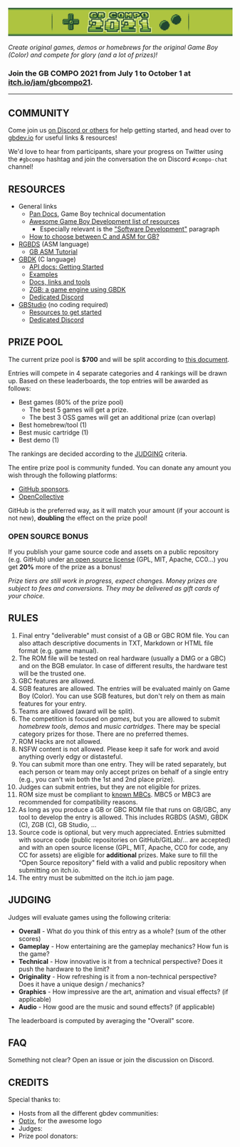 ![gbcompo21](assets/banner.png)

*Create original games, demos or homebrews for the original Game Boy (Color) and compete for glory (and a lot of prizes)!*

### Join the **GB COMPO 2021** from July 1 to October 1 at [itch.io/jam/gbcompo21](https://itch.io/jam/gbcompo21).

---

## COMMUNITY

Come join us <a href="https://gbdev.io/chat" target="_blank">on Discord or others</a> for help getting started, and head over to <a href="https://gbdev.io" target="_blank">gbdev.io</a> for useful links & resources!

We'd love to hear from participants, share your progress on Twitter using the `#gbcompo` hashtag and join the conversation the on Discord `#compo-chat` channel!

## RESOURCES

- General links
   - [Pan Docs](https://gbdev.io/pandocs), Game Boy technical documentation
   - [Awesome Game Boy Development list of resources](https://gbdev.io/list)
     - Especially relevant is the ["Software Development"](https://gbdev.io/list.html#software-development) paragraph
   - [How to choose between C and ASM for GB?](https://gbdev.io/guides/tools.html#languages)
- [RGBDS](https://rgbds.gbdev.io/) (ASM language)
  - [GB ASM Tutorial](https://eldred.fr/gb-asm-tutorial)
- [GBDK](https://github.com/gbdk-2020/gbdk-2020/) (C language)
   - [API docs: Getting Started](https://gbdk-2020.github.io/gbdk-2020/docs/api/docs_getting_started.html)
   - [Examples](https://github.com/mrombout/gbdk_playground)
   - [Docs, links and tools](https://gbdk-2020.github.io/gbdk-2020/docs/api/docs_links_and_tools.html)
   - [ZGB: a game engine using GBDK](https://github.com/Zal0/ZGB)
   - [Dedicated Discord]()
- [GBStudio](https://www.gbstudio.dev/) (no coding required)
   - [Resources to get started](https://gbstudiocentral.com/resources/)
   - [Dedicated Discord](https://discord.gg/knRryZWGcm)


## PRIZE POOL

The current prize pool is **$700** and will be split according to [this document](https://docs.google.com/spreadsheets/d/196vIZGLbSk1ewzRnZc7Dy_LJdPQpfJUg-udT4iyBVOg).

Entries will compete in 4 separate categories and 4 rankings will be drawn up. Based on these leaderboards, the top entries will be awarded as follows:

- Best games (80% of the prize pool)
  - The best 5 games will get a prize.
  - The best 3 OSS games will get an additional prize (can overlap)
- Best homebrew/tool (1)
- Best music cartridge (1)
- Best demo (1)

The rankings are decided according to the [JUDGING](#JUDGING) criteria.

The entire prize pool is community funded. You can donate any amount you wish through the following platforms:

- [GitHub sponsors](https://github.com/sponsors/avivace?editing=true&frequency=one-time). 
- [OpenCollective](https://opencollective.com/gbdev?language=fr)
 
GitHub is the preferred way, as it will match your amount (if your account is not new), **doubling** the effect on the prize pool!

### OPEN SOURCE BONUS

If you publish your game source code and assets on a public repository (e.g. GitHub) under [an open source license](https://choosealicense.com/) (GPL, MIT, Apache, CC0...) you get **20%** more of the prize as a bonus!

*Prize tiers are still work in progress, expect changes. Money prizes are subject to fees and conversions. They may be delivered as gift cards of your choice.*

## RULES

1. Final entry "deliverable" must consist of a GB or GBC ROM file. You can also attach descriptive documents in TXT, Markdown or HTML file format (e.g. game manual).
2. The ROM file will be tested on real hardware (usually a DMG or a GBC) and on the BGB emulator. In case of different results, the hardware test will be the trusted one.
3. GBC features are allowed.
4. SGB features are allowed. The entries will be evaluated mainly on Game Boy (Color). You can use SGB features, but don't rely on them as main features for your entry.
5. Teams are allowed (award will be split).
6. The competition is focused on *games*, but you are allowed to submit *homebrew tools*, *demos* and *music cartridges*. There may be special category prizes for those. There are no preferred themes.
7. ROM Hacks are not allowed.
8. NSFW content is not allowed. Please keep it safe for work and avoid anything overly edgy or distasteful. 
9. You can submit more than one entry. They will be rated separately, but each person or team may only accept prizes on behalf of a single entry (e.g., you can't win both the 1st and 2nd place prize).
10. Judges can submit entries, but they are not eligible for prizes.
11. ROM size must be compliant to [known MBCs](https://gbdev.io/pandocs/MBCs.html). MBC5 or MBC3 are recommended for compatibility reasons.
12. As long as you produce a GB or GBC ROM file that runs on GB/GBC, any tool to develop the entry is allowed. This includes RGBDS (ASM), GBDK (C), ZGB (C), GB Studio, ...
13. Source code is optional, but very much appreciated. Entries submitted with source code (public repositories on GitHub/GitLab/... are accepted) and with an open source license (GPL, MIT, Apache, CC0 for code, any CC for assets) are eligible for **additional** prizes. Make sure to fill the "Open Source repository" field with a valid and public repository when submitting on itch.io.
14. The entry must be submitted on the itch.io jam page.

## JUDGING

Judges will evaluate games using the following criteria:

- **Overall**  -  What do you think of this entry as a whole? (sum of the other scores)
- **Gameplay** - How entertaining are the gameplay mechanics? How fun is the game?
- **Technical** - How innovative is it from a technical perspective? Does it push the hardware to the limit?
- **Originality** - How refreshing is it from a non-technical perspective? Does it have a unique design / mechanics?
- **Graphics**  -  How impressive are the art, animation and visual effects? (if applicable)
- **Audio**  -  How good are the music and sound effects? (if applicable)

The leaderboard is computed by averaging the "Overall" score.

## FAQ

Something not clear? Open an issue or join the discussion on Discord.

## CREDITS

Special thanks to:

- Hosts from all the different gbdev communities: <TODO>
- [Optix](https://github.com/Hacktix), for the awesome logo
- Judges: <TODO>
- Prize pool donators: <TODO>
